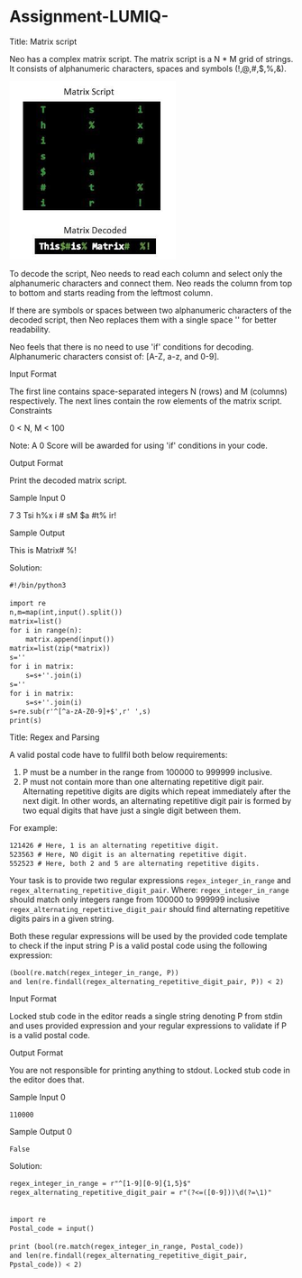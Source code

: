 # Assignment-LUMIQ-
Title: Matrix script

Neo has a complex matrix script. The matrix script is a  N * M  grid of strings. It consists of alphanumeric characters, spaces and symbols (!,@,#,$,%,&).

![Alt text](1442753362-1075bd12d9-Capture.jpeg "Screen")

To decode the script, Neo needs to read each column and select only the alphanumeric characters and connect them. Neo reads the column from top to bottom and starts reading from the leftmost column.

If there are symbols or spaces between two alphanumeric characters of the decoded script, then Neo replaces them with a single space '' for better readability.

Neo feels that there is no need to use 'if' conditions for decoding.
Alphanumeric characters consist of: [A-Z, a-z, and 0-9].

Input Format

The first line contains space-separated integers N (rows) and M (columns) respectively.
The next  lines contain the row elements of the matrix script.
Constraints

0 < N, M < 100

Note: A 0 Score will be awarded for using 'if' conditions in your code.

Output Format

Print the decoded matrix script.

Sample Input 0

7 3
Tsi
h%x
i #
sM 
$a 
#t%
ir!


Sample Output

This is Matrix#  %!



Solution:
```
#!/bin/python3

import re
n,m=map(int,input().split())
matrix=list()
for i in range(n):
    matrix.append(input())
matrix=list(zip(*matrix))
s='' 
for i in matrix:
    s=s+''.join(i)
s=''
for i in matrix:
    s=s+''.join(i)
s=re.sub(r'^[^a-zA-Z0-9]+$',r' ',s)
print(s)

```






Title: Regex and Parsing

A valid postal code  have to fullfil both below requirements:

1. P must be a number in the range from 100000 to 999999 inclusive.
2. P must not contain more than one alternating repetitive digit pair.
Alternating repetitive digits are digits which repeat immediately after the next digit. In other words, an alternating repetitive digit pair is formed by two equal digits that have just a single digit between them.

For example:
```
121426 # Here, 1 is an alternating repetitive digit.
523563 # Here, NO digit is an alternating repetitive digit.
552523 # Here, both 2 and 5 are alternating repetitive digits.
```
Your task is to provide two regular expressions ```regex_integer_in_range``` and ```regex_alternating_repetitive_digit_pair```. Where:
```regex_integer_in_range``` should match only integers range from 100000 to 999999  inclusive
```regex_alternating_repetitive_digit_pair``` should find alternating repetitive digits pairs in a given string.

Both these regular expressions will be used by the provided code template to check if the input string P is a valid postal code using the following expression:

```
(bool(re.match(regex_integer_in_range, P)) 
and len(re.findall(regex_alternating_repetitive_digit_pair, P)) < 2)
```

Input Format

Locked stub code in the editor reads a single string denoting P from stdin and uses provided expression and your regular expressions to validate if P is a valid postal code.

Output Format

You are not responsible for printing anything to stdout. Locked stub code in the editor does that.

Sample Input 0
```
110000
```
Sample Output 0
```
False
```


Solution:

```
regex_integer_in_range = r"^[1-9][0-9]{1,5}$"	
regex_alternating_repetitive_digit_pair = r"(?<=([0-9]))\d(?=\1)"


import re
Postal_code = input()

print (bool(re.match(regex_integer_in_range, Postal_code)) 
and len(re.findall(regex_alternating_repetitive_digit_pair, Ppstal_code)) < 2)
```
